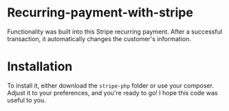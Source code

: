 # Recurring-payment-with-stripe

Functionality was built into this Stripe recurring payment. After a successful transaction, it automatically changes the customer's information.

# Installation

To install it, either download the ```stripe-php``` folder or use your composer. Adjust it to your preferences, and you're ready to go! I hope this code was useful to you.

